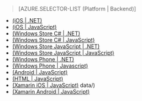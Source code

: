 > [AZURE.SELECTOR-LIST (Platform | Backend)]
- [(iOS | .NET)](/en-us/documentation/articles/mobile-services-dotnet-backend-ios-authorize-users-in-scripts/)
- [(iOS | JavaScript)](/en-us/documentation/articles/mobile-services-ios-authorize-users-in-scripts/)
- [(Windows Store C# | .NET)](/en-us/documentation/articles/mobile-services-dotnet-backend-windows-store-dotnet-authorize-users-in-scripts/)
- [(Windows Store C# | JavaScript)](/en-us/documentation/articles/mobile-services-windows-store-dotnet-authorize-users-in-scripts/)
- [(Windows Store JavaScript | .NET)](/en-us/documentation/articles/mobile-services-dotnet-backend-windows-store-javascript-authorize-users-in-scripts/)
- [(Windows Store JavaScript | JavaScript)](/en-us/documentation/articles/mobile-services-windows-store-javascript-authorize-users-in-scripts/)
- [(Windows Phone | .NET)](/en-us/documentation/articles/mobile-services-dotnet-backend-windows-phone-authorize-users-in-scripts/)
- [(Windows Phone | Javascript)](/en-us/documentation/articles/mobile-services-windows-phone-authorize-users-in-scripts/)
- [(Android | JavaScript)](/en-us/documentation/articles/mobile-services-android-authorize-users-in-scripts/)
- [(HTML | JavaScript)](/en-us/documentation/articles/mobile-services-html-authorize-users-in-scripts/)
- [(Xamarin iOS | JavaScript)](/en-us/documentation/articles/partner-xamarin-mobile-services-ios-authorize-users-in-scripts/)
data/)
- [(Xamarin Android | JavaScript)](/en-us/documentation/articles/partner-xamarin-mobile-services-android-authorize-users-in-scripts/)
